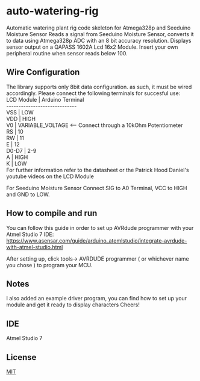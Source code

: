 # auto-watering-rig
Automatic watering plant rig code skeleton for Atmega328p and Seeduino Moisture Sensor
Reads a signal from Seeduino Moisture Sensor, converts it to data using Atmega328p ADC with an 8 bit accuracy resolution.
Displays sensor output on a QAPASS 1602A Lcd 16x2 Module. 
Insert your own peripheral routine when sensor reads below 100.

## Wire Configuration

The library supports only 8bit data configuration. as such, it must be wired accordingly.
Please connect the following terminals for succesful use:\
LCD Module | Arduino Terminal\
\-----------------------------\
VSS        | LOW\
VDD        | HIGH\
V0         | VARIABLE_VOLTAGE  <-- Connect through a 10kOhm Potentiometer\
RS         | 10\
RW         | 11\
E          | 12\
D0-D7      | 2-9\
A          | HIGH\
K          | LOW\
For further information refer to the datasheet or the Patrick Hood Daniel's youtube videos on the LCD Module

For Seeduino Moisture Sensor
Connect SIG to A0 Terminal, VCC to HIGH and GND to LOW.


## How to compile and run
You can follow this guide in order to set up AVRdude programmer with your Atmel Studio 7 IDE:
https://www.asensar.com/guide/arduino_atemlstudio/integrate-avrdude-with-atmel-studio.html

After setting up, click tools-> AVRDUDE programmer ( or whichever name you chose ) to program your MCU.

## Notes
I also added an example driver program, you can find how to set up your module and get it ready to display characters
Cheers!
## IDE
Atmel Studio 7

## License
[MIT](https://choosealicense.com/licenses/mit/)
